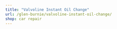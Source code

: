 ```yaml
---
title: "Valvoline Instant Oil Change"
url: /glen-burnie/valvoline-instant-oil-change/
shop: car repair
---
```

